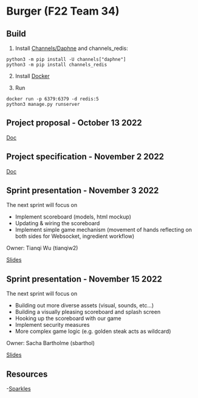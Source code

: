 # Burger (F22 Team 34)

## Build
1. Install [Channels/Daphne](https://channels.readthedocs.io/en/latest/installation.html) and channels_redis:
```
python3 -m pip install -U channels["daphne"]
python3 -m pip install channels_redis
```
2. Install [Docker](https://docs.docker.com/get-docker/)

3. Run
```
docker run -p 6379:6379 -d redis:5
python3 manage.py runserver
```

## Project proposal - October 13 2022

[Doc](https://docs.google.com/document/d/1PWi0D4n9Ewtf7P_U6JnpySDEJVUSHDuBC707slY0qi4/edit?usp=sharing)

## Project specification - November 2 2022

[Doc](https://docs.google.com/document/d/1MV4VEQqHGmwVlGkUqLYgXefBsELdKJruy_gkZG19qq8/edit?usp=sharing)

## Sprint presentation - November 3 2022

The next sprint will focus on
* Implement scoreboard (models, html mockup)
* Updating & wiring the scoreboard 
* Implement simple game mechanism (movement of hands reflecting on both sides for Websocket, ingredient workflow)

Owner: Tianqi Wu (tianqiw2)

[Slides](https://docs.google.com/presentation/d/18yzldj4aZCfyOvOVwXs5LmhDw4C99zRL-DESmb1Dd4w/edit?usp=sharing)

## Sprint presentation - November 15 2022

The next sprint will focus on
* Building out more diverse assets (visual, sounds, etc…)
* Building a visually pleasing scoreboard and splash screen
* Hooking up the scoreboard with our game
* Implement security measures
* More complex game logic (e.g. golden steak acts as wildcard)

Owner: Sacha Bartholme (sbarthol)

[Slides](https://docs.google.com/presentation/d/1jy9ZDymGN-EwAJZe6SN1RIIAMoNEY23YpZ_stpJuZHM/edit?usp=sharing)

## Resources
-[Sparkles](https://pngtree.com/freepng/sparkling-symbol-vector-starter-icons-shiny-stars--flash-decoration-twinkle-glowing-and-bursts-vector_5225129.html)